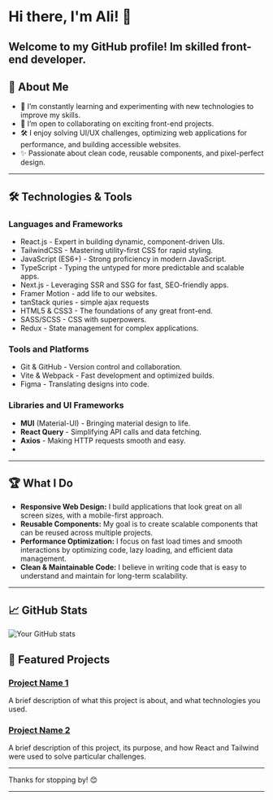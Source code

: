# Hi there, I'm Ali! 👋

Welcome to my GitHub profile! Im skilled front-end developer.
---

## 🚀 About Me

- 🌱 I’m constantly learning and experimenting with new technologies to improve my skills.
- 🤝 I’m open to collaborating on exciting front-end projects.
- 🛠️ I enjoy solving UI/UX challenges, optimizing web applications for performance, and building accessible websites.
- ✨ Passionate about clean code, reusable components, and pixel-perfect design.

---

## 🛠️ Technologies & Tools

### **Languages and Frameworks**

- React.js - Expert in building dynamic, component-driven UIs.
- TailwindCSS - Mastering utility-first CSS for rapid styling.
- JavaScript (ES6+) - Strong proficiency in modern JavaScript.
- TypeScript - Typing the untyped for more predictable and scalable apps.
- Next.js - Leveraging SSR and SSG for fast, SEO-friendly apps.
- Framer Motion - add life to our websites.
- tanStack quries - simple ajax requests
- HTML5 & CSS3 - The foundations of any great front-end.
- SASS/SCSS - CSS with superpowers.
- Redux - State management for complex applications.

### Tools and Platforms

- Git & GitHub - Version control and collaboration.
- Vite & Webpack - Fast development and optimized builds.
- Figma - Translating designs into code.

### **Libraries and UI Frameworks**

- **MUI** (Material-UI) - Bringing material design to life.
- **React Query** - Simplifying API calls and data fetching.
- **Axios** - Making HTTP requests smooth and easy.
- 

---

## 🏆 What I Do

- **Responsive Web Design:** I build applications that look great on all screen sizes, with a mobile-first approach.
- **Reusable Components:** My goal is to create scalable components that can be reused across multiple projects.
- **Performance Optimization:** I focus on fast load times and smooth interactions by optimizing code, lazy loading, and efficient data management.
- **Clean & Maintainable Code:** I believe in writing code that is easy to understand and maintain for long-term scalability.

---

## 📈 GitHub Stats

![Your GitHub stats](https://github-readme-stats.vercel.app/api?username=yourusername&show_icons=true&theme=radical)



## 📂 Featured Projects

### [Project Name 1](https://github.com/yourusername/project1)
A brief description of what this project is about, and what technologies you used.

### [Project Name 2](https://github.com/yourusername/project2)
A brief description of this project, its purpose, and how React and Tailwind were used to solve particular challenges.

---

Thanks for stopping by! 😊
****
